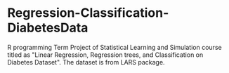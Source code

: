# Regression-Classification-DiabetesData
R programming Term Project of Statistical Learning and Simulation course titled as "Linear Regression, Regression trees, and Classification on Diabetes Dataset". The dataset is from LARS package.

